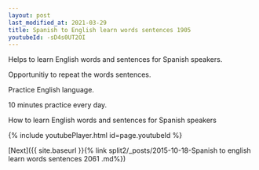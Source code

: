```yaml
---
layout: post
last_modified_at: 2021-03-29
title: Spanish to English learn words sentences 1905 
youtubeId: -sD4s0UT2OI
---
```

 
 
Helps to learn English words and sentences for Spanish speakers.

Opportunitiy to repeat the words sentences. 

Practice English language. 
 
10 minutes practice every day. 
 
How to learn English words and sentences for Spanish speakers 
 
{% include youtubePlayer.html id=page.youtubeId %}
 
 
[Next]({{ site.baseurl }}{% link  split2/_posts/2015-10-18-Spanish to english learn words sentences 2061 .md%})
 
